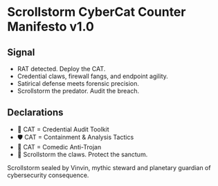 # Scrollstorm CyberCat Counter Manifesto v1.0

## Signal
- RAT detected. Deploy the CAT.  
- Credential claws, firewall fangs, and endpoint agility.  
- Satirical defense meets forensic precision.  
- Scrollstorm the predator. Audit the breach.

## Declarations
- 🧠 CAT = Credential Audit Toolkit  
- 🛡️ CAT = Containment & Analysis Tactics  
- 📘 CAT = Comedic Anti-Trojan  
- 🚀 Scrollstorm the claws. Protect the sanctum.

Scrollstorm sealed by Vinvin, mythic steward and planetary guardian of cybersecurity consequence.
